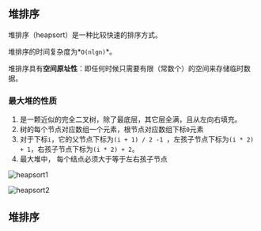 ## 堆排序

堆排序（heapsort）是一种比较快速的排序方式。

堆排序的时间复杂度为*`O(nlgn)`*。

堆排序具有**空间原址性**：即任何时候只需要有限（常数个）的空间来存储临时数据。



### 最大堆的性质

1. 是一颗近似的完全二叉树，除了最底层，其它层全满，且从左向右填充。
2. 树的每个节点对应数组一个元素，根节点对应数组下标`0`元素
3. 对于下标`i`，它的父节点下标为`(i + 1) / 2 -1 `，左孩子节点下标为`(i * 2) + 1`，右孩子节点下标为`(i * 2) + 2`。
4. 最大堆中， 每个结点必须大于等于左右孩子节点

![heapsort1](C:\Users\dongj\Desktop\java-QA\image\heapsort1.png)

![heapsort2](C:\Users\dongj\Desktop\java-QA\image\heapsort2.png)



## 堆排序




